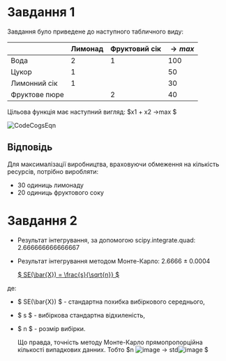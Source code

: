 # Завдання 1
Завдання було приведене до наступного табличного виду:

|                | Лимонад   | Фруктовий сік | $→max$ |
|----------------|-----------|---------------|---------------------|
| Вода           | 2         | 1             | 100                 |
| Цукор          | 1         |               | 50                  |
| Лимонний сік   | 1         |               | 30                  |
| Фруктове пюре  |           | 2             | 40                  |

Цільова функція має наступний вигляд:
$x1 + x2 →max $ 

![CodeCogsEqn](https://github.com/IIchukissII/goit-algo-hw-10/assets/133657307/ae2d6a68-bad8-4ddb-97c7-e2171ef9b10c)



## Відповідь
Для максималізації виробництва, враховуючи обмеження на кількість ресурсів, потрібно виробляти:
- 30 одиниць лимонаду
- 20 одиниць фруктового соку

# Завдання 2

- Результат інтегрування, за допомогою scipy.integrate.quad: 2.666666666666667
- Результат інтегрування методом Монте-Карло: 2.6666 ± 0.0004

  [$ SE(\bar{X}) = \frac{s}{\sqrt{n}} $](https://latex.codecogs.com/svg.image?SE(\bar{X})=\frac{s}{\sqrt{n}})

де:
- $ SE(\bar{X}) $ - стандартна похибка вибіркового середнього,
- $ s $ - вибіркова стандартна відхиленість,
- $ n $ - розмір вибірки.

  Що правда, точність методу Монте-Карло прямопропорційна кількості випадкових данних. Тобто $n ![image](https://github.com/IIchukissII/goit-algo-hw-10/assets/133657307/39cb5002-44a3-445a-a545-b6ddf9106fe6) → std![image](https://github.com/IIchukissII/goit-algo-hw-10/assets/133657307/c013027f-e46e-4a4f-8a92-372b5bf749a9)
$
